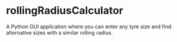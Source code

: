 # rollingRadiusCalculator
A Python GUI application where you can enter any tyre size and find alternative sizes with a similar rolling radius.
